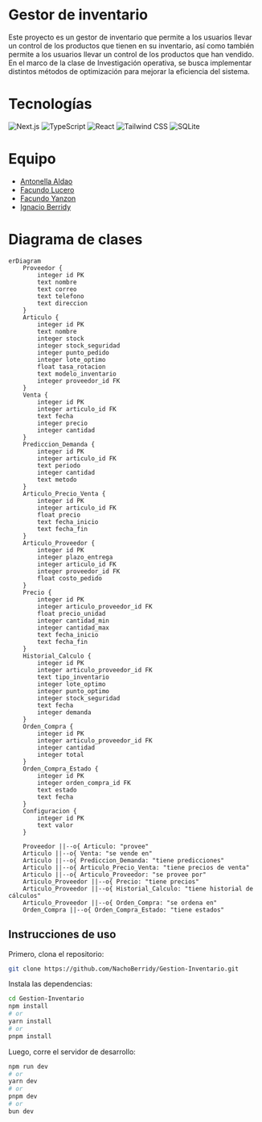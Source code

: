 # Gestor de inventario

Este proyecto es un gestor de inventario que permite a los usuarios llevar un control de los productos que tienen en su inventario, así como también permite a los usuarios llevar un control de los productos que han vendido. En el marco de la clase de Investigación operativa, se busca implementar distintos métodos de optimización para mejorar la eficiencia del sistema.

# Tecnologías

![Next.js](https://img.shields.io/badge/-Next.js-000000?logo=next.js&logoColor=white)
![TypeScript](https://img.shields.io/badge/-TypeScript-3178C6?logo=typescript&logoColor=white)
![React](https://img.shields.io/badge/-React-61DAFB?logo=react&logoColor=white)
![Tailwind CSS](https://img.shields.io/badge/-Tailwind%20CSS-38B2AC?logo=tailwind-css&logoColor=white)
![SQLite](https://img.shields.io/badge/-SQLite-003B57?logo=sqlite&logoColor=white)

# Equipo

- [Antonella Aldao](https://github.com/AntoAldao)
- [Facundo Lucero](https://github.com/facu-01)
- [Facundo Yanzon](https://github.com/FYANZON)
- [Ignacio Berridy](https://github.com/NachoBerridy)

# Diagrama de clases

```mermaid
erDiagram
    Proveedor {
        integer id PK
        text nombre
        text correo
        text telefono
        text direccion
    }
    Articulo {
        integer id PK
        text nombre
        integer stock
        integer stock_seguridad
        integer punto_pedido
        integer lote_optimo
        float tasa_rotacion
        text modelo_inventario
        integer proveedor_id FK
    }
    Venta {
        integer id PK
        integer articulo_id FK
        text fecha
        integer precio
        integer cantidad
    }
    Prediccion_Demanda {
        integer id PK
        integer articulo_id FK
        text periodo
        integer cantidad
        text metodo
    }
    Articulo_Precio_Venta {
        integer id PK
        integer articulo_id FK
        float precio
        text fecha_inicio
        text fecha_fin
    }
    Articulo_Proveedor {
        integer id PK
        integer plazo_entrega
        integer articulo_id FK
        integer proveedor_id FK
        float costo_pedido
    }
    Precio {
        integer id PK
        integer articulo_proveedor_id FK
        float precio_unidad
        integer cantidad_min
        integer cantidad_max
        text fecha_inicio
        text fecha_fin
    }
    Historial_Calculo {
        integer id PK
        integer articulo_proveedor_id FK
        text tipo_inventario
        integer lote_optimo
        integer punto_optimo
        integer stock_seguridad
        text fecha
        integer demanda
    }
    Orden_Compra {
        integer id PK
        integer articulo_proveedor_id FK
        integer cantidad
        integer total
    }
    Orden_Compra_Estado {
        integer id PK
        integer orden_compra_id FK
        text estado
        text fecha
    }
    Configuracion {
        integer id PK
        text valor
    }

    Proveedor ||--o{ Articulo: "provee"
    Articulo ||--o{ Venta: "se vende en"
    Articulo ||--o{ Prediccion_Demanda: "tiene predicciones"
    Articulo ||--o{ Articulo_Precio_Venta: "tiene precios de venta"
    Articulo ||--o{ Articulo_Proveedor: "se provee por"
    Articulo_Proveedor ||--o{ Precio: "tiene precios"
    Articulo_Proveedor ||--o{ Historial_Calculo: "tiene historial de cálculos"
    Articulo_Proveedor ||--o{ Orden_Compra: "se ordena en"
    Orden_Compra ||--o{ Orden_Compra_Estado: "tiene estados"
```

## Instrucciones de uso

Primero, clona el repositorio:

```bash
git clone https://github.com/NachoBerridy/Gestion-Inventario.git
```

Instala las dependencias:

```bash
cd Gestion-Inventario
npm install
# or
yarn install
# or
pnpm install
```

Luego, corre el servidor de desarrollo:


```bash
npm run dev
# or
yarn dev
# or
pnpm dev
# or
bun dev
```
